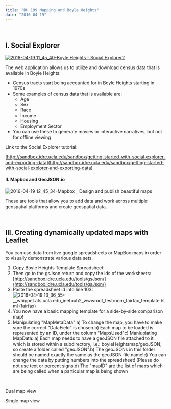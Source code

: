 ```yaml
---
title: "DH 199 Mapping and Boyle Heights"
date: "2016-04-19"
---
```


 

## I. Social Explorer

[![2016-04-19 11_45_40-Boyle Heights - Social Explorer2](images/2016-04-19-11_45_40-Boyle-Heights-Social-Explorer2-744x240.png)](http://www.socialexplorer.com/ea4ffa521b/view)

The web application allows us to utilize and download census data that is available in Boyle Heights:

- Census tracts start being accounted for in Boyle Heights starting in 1970s
- Some examples of census data that is available are:
    - Age
    - Sex
    - Race
    - Income
    - Housing
    - Employment Sector
- You can use these to generate movies or interactive narratives, but not for offline viewing

Link to the Social Explorer tutorial:

[http://sandbox.idre.ucla.edu/sandbox/getting-started-with-social-explorer-and-exporting-data](http://sandbox.idre.ucla.edu/sandbox/getting-started-with-social-explorer-and-exporting-data)

#### II. Mapbox and GeoJSON.io

![2016-04-19 12_45_34-Mapbox _ Design and publish beautiful maps](images/2016-04-19-12_45_34-Mapbox-_-Design-and-publish-beautiful-maps-744x257.png)

These are tools that allow you to add data and work across multiple geospatial platforms and create geospatial data.

 

## III. Creating dynamically updated maps with Leaflet

You can use data from live google spreadsheets or MapBox maps in order to visually demonstrate various data sets.

1. Copy Boyle Heights Template Spreadsheet:
2. Then go to the gsJson return and copy the ids of the worksheets: [http://sandbox.idre.ucla.edu/tools/gsJson/](http://sandbox.idre.ucla.edu/tools/gsJson/)
3. Paste the spreadsheet id into line 103: ![2016-04-19 13_36_55-__whippet.ats.ucla.edu_inetpub2_wwwroot_testroom_fairfax_template.html (fairfax)](images/2016-04-19-13_36_55-__whippet.ats_.ucla_.edu_inetpub2_wwwroot_testroom_fairfax_template.html-fairfax-744x212.png)
4. You now have a basic mapping template for a side-by-side comparison map!
5. Manipulating "MapMetaData" a) To change the map, you have to make sure the correct "DataField" is chosen.b) Each map to be loaded is represented by an ID, under the column "MapsUsed"c) Maniuplating MapData: a) Each map needs to have a geoJSON file attached to it, which is stored within a subdirectory, i.e.: boyleHeightsmap/geoJSON; so create a folder called "geoJSON".b) The geoJSONs in this folder should be named exactly the same as the geoJSON file name!c) You can change the data by putting numbers into the spreadsheet! (Please do not use text or percent signs.d) The "mapID" are the list of maps which are being called when a particular map is being shown

 

Dual map view

Single map view
